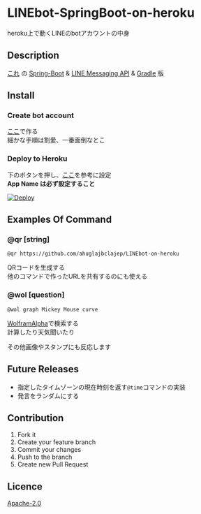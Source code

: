# LINEbot-SpringBoot-on-heroku
heroku上で動くLINEのbotアカウントの中身

## Description
[これ](https://github.com/ahuglajbclajep/LINEbot-on-heroku) の
[Spring-Boot](https://projects.spring.io/spring-boot/) &
[LINE Messaging API](https://github.com/line/line-bot-sdk-java) &
[Gradle](https://gradle.org/) 版

## Install
### Create bot account
[ここ](https://business.line.me/ja/services/bot)で作る   
細かな手順は割愛、一番面倒なとこ

### Deploy to Heroku
下のボタンを押し、[ここ](https://github.com/line/line-bot-sdk-java/blob/master/sample-spring-boot-echo/README.md)を参考に設定  
**App Name は必ず設定すること**

[![Deploy](https://www.herokucdn.com/deploy/button.svg)](https://heroku.com/deploy?template=https://github.com/ahuglajbclajep/LINEbot-SpringBoot-on-heroku)

## Examples Of Command
### @qr [string]
```
@qr https://github.com/ahuglajbclajep/LINEbot-on-heroku
```
QRコードを生成する  
他のコマンドで作ったURLを共有するのにも使える

### @wol [question]
```
@wol graph Mickey Mouse curve
```  
[WolframAlpha](http://www.wolframalpha.com)で検索する  
計算したり天気聞いたり

その他画像やスタンプにも反応します

## Future Releases
* 指定したタイムゾーンの現在時刻を返す`@time`コマンドの実装
* 発言をランダムにする

## Contribution
1. Fork it  
2. Create your feature branch  
3. Commit your changes  
4. Push to the branch  
5. Create new Pull Request

## Licence
[Apache-2.0](LICENSE)